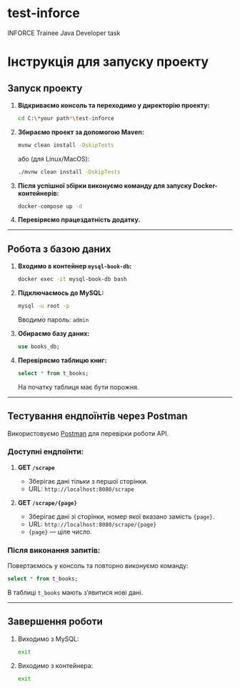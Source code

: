 # test-inforce
INFORCE Trainee Java Developer task

# Інструкція для запуску проекту

## Запуск проекту

1. **Відкриваємо консоль та переходимо у директорію проекту:**
   ```bash
   cd C:\*your path*\test-inforce
   ```

2. **Збираємо проект за допомогою Maven:**

   ```bash
   mvnw clean install -DskipTests
   ```

   або (для Linux/MacOS):

   ```bash
   ./mvnw clean install -DskipTests
   ```

3. **Після успішної збірки виконуємо команду для запуску Docker-контейнерів:**

   ```bash
   docker-compose up -d
   ```

4. **Перевіряємо працездатність додатку.**

---

## Робота з базою даних

1. **Входимо в контейнер `mysql-book-db`:**

   ```bash
   docker exec -it mysql-book-db bash
   ```

2. **Підключаємось до MySQL:**

   ```bash
   mysql -u root -p
   ```

   Вводимо пароль: `admin`

3. **Обираємо базу даних:**

   ```sql
   use books_db;
   ```

4. **Перевіряємо таблицю книг:**

   ```sql
   select * from t_books;
   ```

   На початку таблиця має бути порожня.

---

## Тестування ендпоїнтів через Postman

Використовуємо [Postman](https://web.postman.co) для перевірки роботи API.

### Доступні ендпоїнти:

1. **GET `/scrape`**

   - Зберігає дані тільки з першої сторінки.
   - URL: `http://localhost:8080/scrape`

2. **GET `/scrape/{page}`**

   - Зберігає дані зі сторінки, номер якої вказано замість `{page}`.
   - URL: `http://localhost:8080/scrape/{page}`
   - `{page}` — ціле число.

### Після виконання запитів:

Повертаємось у консоль та повторно виконуємо команду:

```sql
select * from t_books;
```

В таблиці `t_books` мають з’явитися нові дані.

---

## Завершення роботи

1. Виходимо з MySQL:

   ```bash
   exit
   ```

2. Виходимо з контейнера:

   ```bash
   exit
   ```
